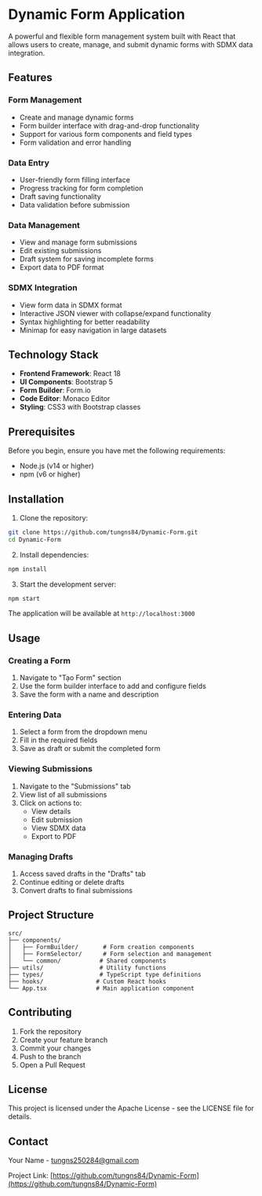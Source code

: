 # Dynamic Form Application

A powerful and flexible form management system built with React that allows users to create, manage, and submit dynamic forms with SDMX data integration.

## Features

### Form Management
- Create and manage dynamic forms
- Form builder interface with drag-and-drop functionality
- Support for various form components and field types
- Form validation and error handling

### Data Entry
- User-friendly form filling interface
- Progress tracking for form completion
- Draft saving functionality
- Data validation before submission

### Data Management
- View and manage form submissions
- Edit existing submissions
- Draft system for saving incomplete forms
- Export data to PDF format

### SDMX Integration
- View form data in SDMX format
- Interactive JSON viewer with collapse/expand functionality
- Syntax highlighting for better readability
- Minimap for easy navigation in large datasets

## Technology Stack

- **Frontend Framework**: React 18
- **UI Components**: Bootstrap 5
- **Form Builder**: Form.io
- **Code Editor**: Monaco Editor
- **Styling**: CSS3 with Bootstrap classes

## Prerequisites

Before you begin, ensure you have met the following requirements:
- Node.js (v14 or higher)
- npm (v6 or higher)

## Installation

1. Clone the repository:
```bash
git clone https://github.com/tungns84/Dynamic-Form.git
cd Dynamic-Form
```

2. Install dependencies:
```bash
npm install
```

3. Start the development server:
```bash
npm start
```

The application will be available at `http://localhost:3000`

## Usage

### Creating a Form
1. Navigate to "Tạo Form" section
2. Use the form builder interface to add and configure fields
3. Save the form with a name and description

### Entering Data
1. Select a form from the dropdown menu
2. Fill in the required fields
3. Save as draft or submit the completed form

### Viewing Submissions
1. Navigate to the "Submissions" tab
2. View list of all submissions
3. Click on actions to:
   - View details
   - Edit submission
   - View SDMX data
   - Export to PDF

### Managing Drafts
1. Access saved drafts in the "Drafts" tab
2. Continue editing or delete drafts
3. Convert drafts to final submissions

## Project Structure

```
src/
├── components/
│   ├── FormBuilder/       # Form creation components
│   ├── FormSelector/      # Form selection and management
│   └── common/           # Shared components
├── utils/                # Utility functions
├── types/                # TypeScript type definitions
├── hooks/               # Custom React hooks
└── App.tsx              # Main application component
```

## Contributing

1. Fork the repository
2. Create your feature branch
3. Commit your changes
4. Push to the branch
5. Open a Pull Request

## License

This project is licensed under the Apache License - see the LICENSE file for details.

## Contact

Your Name - tungns250284@gmail.com

Project Link: [https://github.com/tungns84/Dynamic-Form](https://github.com/tungns84/Dynamic-Form)
